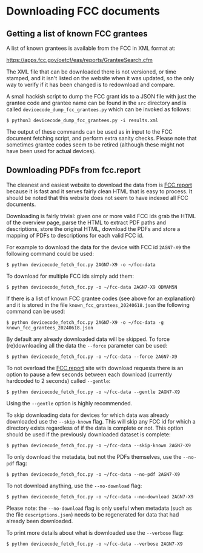# Downloading FCC documents

## Getting a list of known FCC grantees

A list of known grantees is available from the FCC in XML format at:

<https://apps.fcc.gov/oetcf/eas/reports/GranteeSearch.cfm>

The XML file that can be downloaded there is not versioned, or time stamped,
and it isn't listed on the website when it was updated, so the only way to
verify if it has been changed is to redownload and compare.

A small hackish script to dump the FCC grant ids to a JSON file with just the
grantee code and grantee name can be found in the `src` directory and is called
`devicecode_dump_fcc_grantees.py` which can be invoked as follows:

```console
$ python3 devicecode_dump_fcc_grantees.py -i results.xml
```

The output of these commands can be used as in input to the FCC document
fetching script, and perform extra sanity checks. Please note that sometimes
grantee codes seem to be retired (although these might not have been used for
actual devices).

## Downloading PDFs from fcc.report

The cleanest and easiest website to download the data from is
[FCC.report][fcc.report] because it is fast and it serves fairly clean HTML
that is easy to process. It should be noted that this website does not seem to
have indexed all FCC documents.

Downloading is fairly trivial: given one or more valid FCC ids grab the HTML
of the overview page, parse the HTML to extract PDF paths and descriptions,
store the original HTML, download the PDFs and store a mapping of PDFs to
descriptions for each valid FCC id.

For example to download the data for the device with FCC id `2AGN7-X9` the
following command could be used:

```console
$ python devicecode_fetch_fcc.py 2AGN7-X9 -o ~/fcc-data
```

To download for multiple FCC ids simply add them:

```console
$ python devicecode_fetch_fcc.py -o ~/fcc-data 2AGN7-X9 ODMAM5N
```

If there is a list of known FCC grantee codes (see above for an explanation)
and it is stored in the file `known_fcc_grantees_20240618.json` the following
command can be used:

```console
$ python devicecode_fetch_fcc.py 2AGN7-X9 -o ~/fcc-data -g known_fcc_grantees_20240618.json
```

By default any already downloaded data will be skipped. To force
(re)downloading all the data the `--force` parameter can be used:

```console
$ python devicecode_fetch_fcc.py -o ~/fcc-data --force 2AGN7-X9
```

To not overload the [FCC.report][fcc.report] site with download requests there
is an option to pause a few seconds between each download (currently hardcoded
to 2 seconds) called `--gentle`:

```console
$ python devicecode_fetch_fcc.py -o ~/fcc-data --gentle 2AGN7-X9
```

Using the `--gentle` option is highly recommended.

To skip downloading data for devices for which data was already downloaded use
the `--skip-known` flag. This will skip any FCC id for which a directory exists
regardless of if the data is complete or not. This option should be used if the
previously downloaded dataset is complete:

```console
$ python devicecode_fetch_fcc.py -o ~/fcc-data --skip-known 2AGN7-X9
```

To only download the metadata, but not the PDFs themselves, use the `--no-pdf`
flag:

```console
$ python devicecode_fetch_fcc.py -o ~/fcc-data --no-pdf 2AGN7-X9
```

To not download anything, use the `--no-download` flag:

```console
$ python devicecode_fetch_fcc.py -o ~/fcc-data --no-download 2AGN7-X9
```

Please note: the `--no-download` flag is only useful when metadata (such as
the file `descriptions.json`) needs to be regenerated for data that had already
been downloaded.

To print more details about what is downloaded use the `--verbose` flag:

```console
$ python devicecode_fetch_fcc.py -o ~/fcc-data --verbose 2AGN7-X9
```

[fcc.report]:https://fcc.report/
